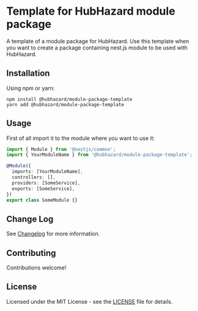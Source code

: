 # Template for HubHazard module package

A template of a module package for HubHazard. Use this template when you want to create a package containing nest.js module to be used with HubHazard.

## Installation

Using npm or yarn:

```
npm install @hubhazard/module-package-template
yarn add @hubhazard/module-package-template
```

## Usage

First of all import it to the module where you want to use it:

```ts
import { Module } from '@nestjs/common';
import { YourModuleName } from '@hubhazard/module-package-template';

@Module({
  imports: [YourModuleName],
  controllers: [],
  providers: [SomeService],
  exports: [SomeService],
})
export class SomeModule {}
```

## Change Log

See [Changelog](CHANGELOG.md) for more information.

## Contributing

Contributions welcome!

## License

Licensed under the MIT License - see the [LICENSE](LICENSE) file for details.
